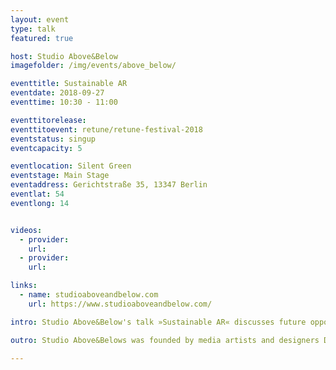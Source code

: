 ```yaml
---
layout: event
type: talk
featured: true

host: Studio Above&Below
imagefolder: /img/events/above_below/

eventtitle: Sustainable AR
eventdate: 2018-09-27
eventtime: 10:30 - 11:00

eventtitorelease:
eventtitoevent: retune/retune-festival-2018
eventstatus: singup
eventcapacity: 5

eventlocation: Silent Green
eventstage: Main Stage
eventaddress: Gerichtstraße 35, 13347 Berlin
eventlat: 54
eventlong: 14


videos:
  - provider:
    url:
  - provider:
    url:

links:
  - name: studioaboveandbelow.com
    url: https://www.studioaboveandbelow.com/

intro: Studio Above&Below's talk »Sustainable AR« discusses future opportunities of shaping new territorial spaces, natural and technological materials and social interactions in the emerging Augmented Reality sphere. The studio believes in the rise of a new landscape between our digital and physical environment showing this through their newest work “Terrain”. Will human kind design a new sustainable society for our Augmented Reality sphere?

outro: Studio Above&Belows was founded by media artists and designers Daria Jelonek and Perry-James Sugden, after graduating from the Royal College of Art in Information Experience Design in 2017. The studio focuses on interactive and immersive projects, based on hands-on research at the intersection of art, design and technology. Their art and design works explore future scenarios in which emerging technologies and code have the potential to improve our planet’s well being. In 2018-2019, Studio Above&Below receives a year long art R&D funding by Collusion Cambridge, for which they currently focus on Augmented Reality’s positive uses for our environment and consumer behaviours. They  received several fundings and prizes, which include the Collusion art funding 2018 (winner), Lumen Prize 2018 (shortlisted, currently ongoing), permanent art installation opportunity at the new Bloomberg building London (2017) and they were shortlisted for WIRED Creative Hack Award 2017, Tenderflix Award 2017 and Communication Arts Award - Interactive Art 2017 and received the Battersea sculpture prize 2016 (winner). Their artworks were collectively and independently exhibited and screened at cultural institutes such as ICA London, Photophore - Spazio Ridotto Venice, Royal Academy, Royal College of Art, Sonar Barcelona, Hima Art Space Shanghai and International Shortfilm Festival Oberhausen.

---
```

